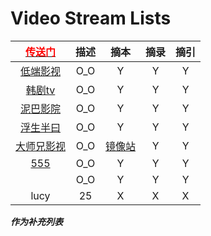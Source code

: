 <style type="text/css">
#content {margin-left: -10px;}
#content table {width:1500px;}
</style>

<script src="js/JQuery/jquery.min.js" type="text/javascript"></script>
<script type="text/javascript" charset="utf-8">
  // Creating custom :external selector
  $.expr[':'].external = function(obj){
      return !obj.href.match(/^mailto\:/)
              && (obj.hostname != location.hostname);
  };    
  
  $(function(){
    // Add 'external' CSS class to all external links
    $('a:external').addClass('external');

    // turn target into target=_blank for elements w external class
    $(".external").attr('target','_blank');

  })
</script>

# Video Stream Lists

| [<font color="#ff0000">传送门</font>](../navigation.md) | 描述 | 摘本 | 摘录 | 摘引 |
|:---:|:---:|:---:|:---:|:---:|
| [低端影视](https://ddys.tv/) | O_O | Y | Y | Y |
| [韩剧tv](https://tgbook.coolkv.com/) | O_O | Y | Y | Y |
| [泥巴影院](https://www.mudvod1.tv/) | O_O | Y | Y | Y |
| [浮生半曰](https://movie.fush8.com/) | O_O | Y | Y | Y |
| [大师兄影视](https://www.zzxwmp.com/) | O_O | [镜像站](http://www.bra35.com/) | Y | Y |
| [555](https://www.555dy.me/) | O_O | Y | Y | Y |
| []() | O_O | Y | Y | Y |
| lucy | 25 | X | X | X |

__*作为补充列表*__

